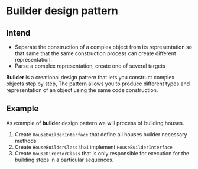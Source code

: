# Builder design pattern 

## Intend 

- Separate the construction of a complex object from its representation so that same that the same construction process can create different representation.
- Parse a complex representation, create one of several targets 

 **Builder** is a creational design pattern that lets you construct complex objects step by step, The pattern allows you to produce different types and representation of an object using the same code construction.
 
 ## Example 
 
As example of **builder** design pattern we will process of building houses. 
 1. Create `HouseBuilderInterface` that define all houses builder necessary methods
 2. Create `HouseBuilderClass` that implement `HouseBuilderInterface` 
 3. Create `HouseDirectorClass` that is only responsible for execution for the building steps in a particular sequences.
